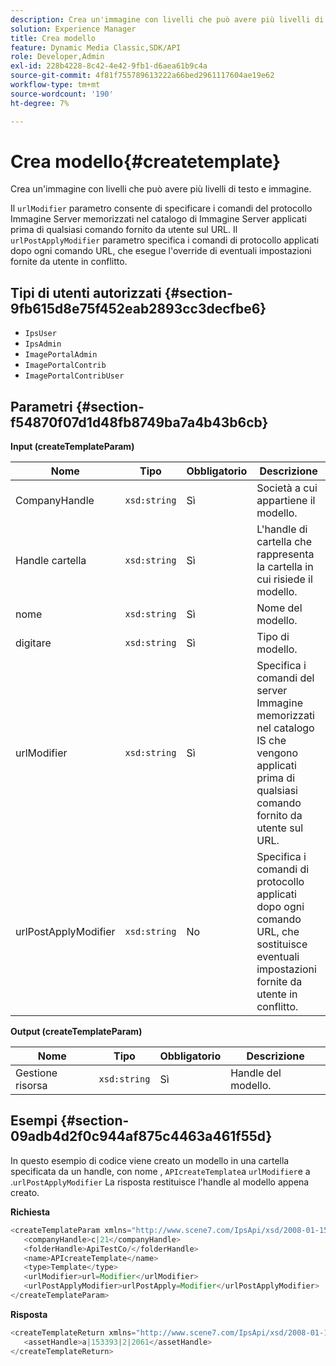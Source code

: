 ```yaml
---
description: Crea un'immagine con livelli che può avere più livelli di testo e immagine.
solution: Experience Manager
title: Crea modello
feature: Dynamic Media Classic,SDK/API
role: Developer,Admin
exl-id: 228b4228-8c42-4e42-9fb1-d6aea61b9c4a
source-git-commit: 4f81f755789613222a66bed2961117604ae19e62
workflow-type: tm+mt
source-wordcount: '190'
ht-degree: 7%

---
```


# Crea modello{#createtemplate}

Crea un&#39;immagine con livelli che può avere più livelli di testo e immagine.

Il `urlModifier` parametro consente di specificare i comandi del protocollo Immagine Server memorizzati nel catalogo di Immagine Server applicati prima di qualsiasi comando fornito da utente sul URL. Il `urlPostApplyModifier` parametro specifica i comandi di protocollo applicati dopo ogni comando URL, che esegue l&#39;override di eventuali impostazioni fornite da utente in conflitto.

## Tipi di utenti autorizzati {#section-9fb615d8e75f452eab2893cc3decfbe6}

* `IpsUser`
* `IpsAdmin`
* `ImagePortalAdmin`
* `ImagePortalContrib`
* `ImagePortalContribUser`

## Parametri {#section-f54870f07d1d48fb8749ba7a4b43b6cb}

**Input (createTemplateParam)**

| Nome | Tipo | Obbligatorio | Descrizione |
|---|---|---|---|
| CompanyHandle | `xsd:string` | Sì | Società a cui appartiene il modello. |
| Handle cartella | `xsd:string` | Sì | L&#39;handle di cartella che rappresenta la cartella in cui risiede il modello. |
| nome | `xsd:string` | Sì | Nome del modello. |
| digitare | `xsd:string` | Sì | Tipo di modello. |
| urlModifier | `xsd:string` | Sì | Specifica i comandi del server Immagine memorizzati nel catalogo IS che vengono applicati prima di qualsiasi comando fornito da utente sul URL. |
| urlPostApplyModifier | `xsd:string` | No | Specifica i comandi di protocollo applicati dopo ogni comando URL, che sostituisce eventuali impostazioni fornite da utente in conflitto. |

**Output (createTemplateParam)**

| Nome | Tipo | Obbligatorio | Descrizione |
|---|---|---|---|
| Gestione risorsa | `xsd:string` | Sì | Handle del modello. |

## Esempi {#section-09adb4d2f0c944af875c4463a461f55d}

In questo esempio di codice viene creato un modello in una cartella specificata da un handle, con nome , `APIcreateTemplate`a `urlModifier`e a .`urlPostApplyModifier` La risposta restituisce l&#39;handle al modello appena creato.

**Richiesta**

```java
<createTemplateParam xmlns="http://www.scene7.com/IpsApi/xsd/2008-01-15">
   <companyHandle>c|21</companyHandle>
   <folderHandle>ApiTestCo/</folderHandle>
   <name>APIcreateTemplate</name>
   <type>Template</type>
   <urlModifier>url=Modifier</urlModifier>
   <urlPostApplyModifier>urlPostApply=Modifier</urlPostApplyModifier>
</createTemplateParam>
```

**Risposta**

```java
<createTemplateReturn xmlns="http://www.scene7.com/IpsApi/xsd/2008-01-15">
   <assetHandle>a|153393|2|2061</assetHandle>
</createTemplateReturn>
```
